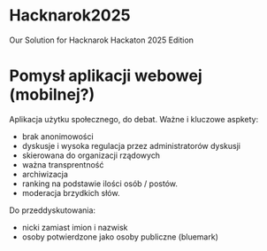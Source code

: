 # Hacknarok2025
Our Solution for Hacknarok Hackaton 2025 Edition


# Pomysł aplikacji webowej (mobilnej?)
Aplikacja użytku społecznego, do debat. 
Ważne i kluczowe aspkety:
- brak anonimowości
- dyskusje i wysoka regulacja przez administratorów dyskusji
- skierowana do organizacji rządowych
- ważna transprentność
- archiwizacja
- ranking na podstawie ilości osób / postów.
- moderacja brzydkich słów.

Do przeddyskutowania:
- nicki zamiast imion i nazwisk
- osoby potwierdzone jako osoby publiczne (bluemark)
